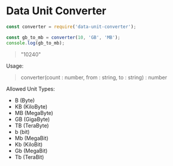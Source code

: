 # Data Unit Converter

```javascript
const converter = require('data-unit-converter');

const gb_to_mb = converter(10, 'GB', 'MB');
console.log(gb_to_mb);
```
> "10240"

Usage:

> converter(count : number, from : string, to : string) : number

Allowed Unit Types:
 * B (Byte)
 * KB (KiloByte)
 * MB (MegaByte)
 * GB (GigaByte)
 * TB (TeraByte)
 * b (bit)
 * Mb (MegaBit)
 * Kb (KiloBit)
 * Gb (MegaBit)
 * Tb (TeraBit)
